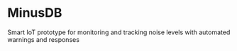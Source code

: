 # MinusDB
Smart IoT prototype for monitoring and tracking noise levels with automated warnings and responses
